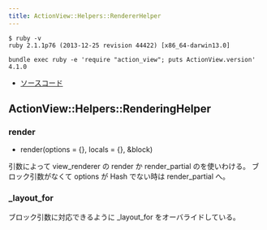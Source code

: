 ```yaml
---
title: ActionView::Helpers::RendererHelper
---
```


```
$ ruby -v
ruby 2.1.1p76 (2013-12-25 revision 44422) [x86_64-darwin13.0]
```

```
bundle exec ruby -e 'require "action_view"; puts ActionView.version'
4.1.0
```

* [ソースコード](https://github.com/rails/rails/blob/v4.1.0/actionview/lib/action_view/helpers/rendering_helper.rb)

ActionView::Helpers::RenderingHelper
--------------------------------------------------------------------------------

### render

* render(options = {}, locals = {}, &block)

引数によって view_renderer の render か render_partial のを使いわける。
ブロック引数がなくて options が Hash でない時は render_partial へ。

### _layout_for

ブロック引数に対応できるように _layout_for をオーバライドしている。
